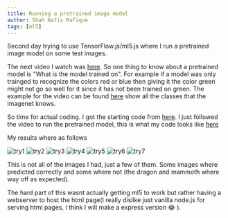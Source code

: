 ```yaml
---
title: Running a pretrained image model 
author: Shah Nafis Rafique
tags: [ml5]
---
```


Second day trying to use TensorFlow.js/ml5.js where I run a pretrained image
model on some test images.

<!--truncate-->

The next video I watch was
[here](https://www.youtube.com/watch?v=yNkAuWz5lnY&list=PLRqwX-V7Uu6YPSwT06y_AEYTqIwbeam3y).
So one thing to know about a pretrained model is "What is the model trained on".
For example if a model was only trainged to recognize the colors red or blue
then giving it the color green might not go so well for it since it has not been
trained on green. The example for the video can be found
[here](https://github.com/ml5js/ml5-library/blob/a7ef75408d35e9dd1b89f3d4bcb36783cb966590/src/utils/IMAGENET_CLASSES.js)
show all the classes that the imagenet knows.

So time for actual coding. I got the starting code from
[here](https://github.com/CodingTrain/website/tree/master/learning/ml5/1.1_image_classification/P5).
I just followed the video to run the pretrained model, this is what my code
looks like
[here](https://github.com/ShahNafis/tensorflowjs/tree/master/_src/tutorial/Image_Classification_with_MobileNet)

My results where as follows

![try1](/img/tutorial/pretrained_image_model/try1.PNG)
![try2](/img/tutorial/pretrained_image_model/try2.PNG)
![try3](/img/tutorial/pretrained_image_model/try3.PNG)
![try4](/img/tutorial/pretrained_image_model/try4.PNG)
![try5](/img/tutorial/pretrained_image_model/try5.PNG)
![try6](/img/tutorial/pretrained_image_model/try6.PNG)
![try7](/img/tutorial/pretrained_image_model/try7.PNG)

This is not all of the images I had, just a few of them. Some images where
predicted correctly and some where not (the dragon and mammoth where way off as
expected).

The hard part of this wasnt actually getting ml5 to work but rather having a
webserver to host the html page(I really dislike just vanilla node.js for
serving html pages, I think I will make a express version 😂 ).
